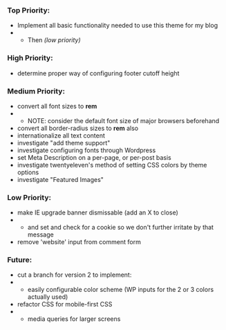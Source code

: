 ### Top Priority:
+ Implement all basic functionality needed to use this theme for my blog
+ + Then *(low priority)*

### High Priority:
+ determine proper way of configuring footer cutoff height

### Medium Priority:
+ convert all font sizes to **rem**
+ + NOTE: consider the default font size of major browsers beforehand
+ convert all border-radius sizes to **rem** also
+ internationalize all text content
+ investigate "add theme support"
+ investigate configuring fonts through Wordpress
+ set Meta Description on a per-page, or per-post basis
+ investigate twentyeleven's method of setting CSS colors by theme options
+ investigate "Featured Images"

### Low Priority:
+ make IE upgrade banner dismissable (add an X to close)
+ + and set and check for a cookie so we don't further irritate by that message
+ remove 'website' input from comment form

### Future:
+ cut a branch for version 2 to implement:
+ + easily configurable color scheme (WP inputs for the 2 or 3 colors actually used)
+ refactor CSS for mobile-first CSS
+ + media queries for larger screens